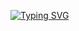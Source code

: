 <a href="https://git.io/typing-svg"><img src="https://readme-typing-svg.herokuapp.com?font=Fira+Code&weight=900&pause=1000&color=F79FCFEA&width=435&lines=%E7%9F%A5%E4%B8%8D%E8%B6%B3%E8%80%8C%E5%A5%8B%E8%BF%9B%EF%BC%8C%E6%9C%9B%E8%BF%9C%E5%B1%B1%E8%80%8C%E5%89%8D%E8%A1%8C" alt="Typing SVG" /></a>
<!--
**yizhigee/yizhigee** is a ✨ _special_ ✨ repository because its `README.md` (this file) appears on your GitHub profile.

Here are some ideas to get you started:

- 🔭 I’m currently working on ...
- 🌱 I’m currently learning ...
- 👯 I’m looking to collaborate on ...
- 🤔 I’m looking for help with ...
- 💬 Ask me about ...
- 📫 How to reach me: ...
- 😄 Pronouns: ...
- ⚡ Fun fact: ...
-->
